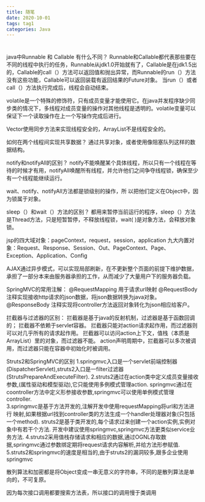 ```yaml
---
title: 随笔
date: 2020-10-01
tags: tag1
categories: Java
---
```


# 
java中Runnable 和 Callable 有什么不同？
Runnable和Callable都代表那些要在不同的线程中执行的任务，Runnable从jdk1.0开始就有了，Callable是在jdk1.5出的，Callable的call（）方法可以返回值和抛出异常，而Runnable的run（）方法没有这些功能，Callable可以返回装载有返回结果的Future对象。
当run（）或者call（）方法执行完成后，线程会自动结束。


volatile是一个特殊的修饰符，只有成员变量才能使用它。在java并发程序缺少同步类的情况下，多线程对成员变量的操作对其他线程是透明的。volatile变量可以保证下一个读取操作在上一个写操作完成后进行。

Vector使用同步方法来实现线程安全的，ArrayList不是线程安全的。

如何在两个线程间实现共享数据？
通过共享对象，或者使用像阻塞队列这样的数据结构。

notify和notifyAll的区别？
notify不能唤醒某个具体线程，所以只有一个线程在等待的时候才有用，notifyAll唤醒所有线程，并允许他们之间争夺线程锁，确保至少有一个线程能继续运行。

wait、notify、notifyAll方法都是锁级别的操作，所 以把他们定义在Object中，因为锁属于对象。

sleep（）和wait（）方法的区别？
都用来暂停当前运行的程序，sleep（）方法是Thread方法，只是短暂暂停，不释放线程锁，wait( )是对象方法，会释放对象锁。

jsp的四大域对象：pageContext，request，session，application
九大内置对象：Request、Response、Session、Out、PageContext、Page、Exception、Application、Config

AJAX通过异步模式，可以实现局部刷新，在不更新整个页面的前提下维护数据，承担了一部分本来由服务器承担的工作，从而减少了大量用户下的服务器负载。

SpringMVC的常用注解：
@RequestMapping 用于请求url映射
@RequestBody 注释实现接收http请求的json数据，将json数据转换为java对象。
@ResponseBody 注释实现将controller方法返回对象转化为json相应给客户。

拦截器与过滤器的区别：
拦截器是基于java的反射机制，过滤器是基于函数回调的；
拦截器不依赖于servlet容器。
拦截器只能对action请求起作用，而过滤器则可以对几乎所有的请求起作用。
拦截器可以访问action上下文，值栈（本质是ArrayList）里的对象，而过滤器不能。
action声明周期中，拦截器可以多次被调用，而过滤器只能在容器中初始化时被调用。


Struts2和SpringMVC的区别
1.springmvc入口是一个servlet前端控制器(DispatcherServlet),struts2入口是一filter过滤器(StrutsPrepareAndExecuteFilter).
        2.struts2通过在action类中定义成员变量接收参数,(属性驱动和模型驱动),它只能使用多例模式管理action.
 springmvc通过在coontroller方法中定义形参接收参数,springmvc可以使用单例模式管理controller.      
        3.springmvc是基于方法开发的,注解开发中使用requestMapping将url和方法进行 映射,如果根据url找到controller类的方法生成一个handler处理器对象(只包括一个method).
struts2是基于类开发的,每个请求过来创建一个action实例,实例对象中有若干个方法.
开发中建议使用springmvc,springmvc方法更类似service业务方法.
        4.struts2采用值栈存储请求和相应的数据,通过OGNL存取数据,springmvc通过参数绑定期将request请求内容解析,并给方法形参赋值.
        5.struts2和springmvc的速度是相当的,由于struts2的漏洞较多,跟多企业使用springmvc

散列算法和加密都是将Object变成一串无意义的字符串，不同的是散列算法是单向的，不可复原。

因为每次接口调用都要搜索方法表，所以接口的调用慢于类调用